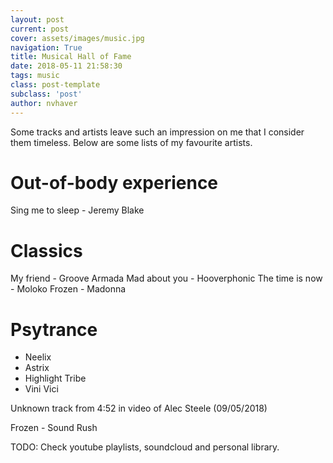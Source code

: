 ```yaml
---
layout: post
current: post
cover: assets/images/music.jpg
navigation: True
title: Musical Hall of Fame
date: 2018-05-11 21:58:30
tags: music
class: post-template
subclass: 'post'
author: nvhaver
---
```


Some tracks and artists leave such an impression on me that I consider them timeless. Below are some lists of my favourite artists. 

# Out-of-body experience

Sing me to sleep - Jeremy Blake

# Classics

My friend - Groove Armada
Mad about you - Hooverphonic
The time is now - Moloko
Frozen - Madonna

# Psytrance

- Neelix
- Astrix
- Highlight Tribe
- Vini Vici

Unknown track from 4:52 in video of Alec Steele (09/05/2018)

Frozen - Sound Rush

TODO: Check youtube playlists, soundcloud and personal library.
